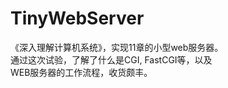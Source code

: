 TinyWebServer
=============
《深入理解计算机系统》，实现11章的小型web服务器。    
通过这次试验，了解了什么是CGI, FastCGI等，以及    
WEB服务器的工作流程，收货颇丰。
